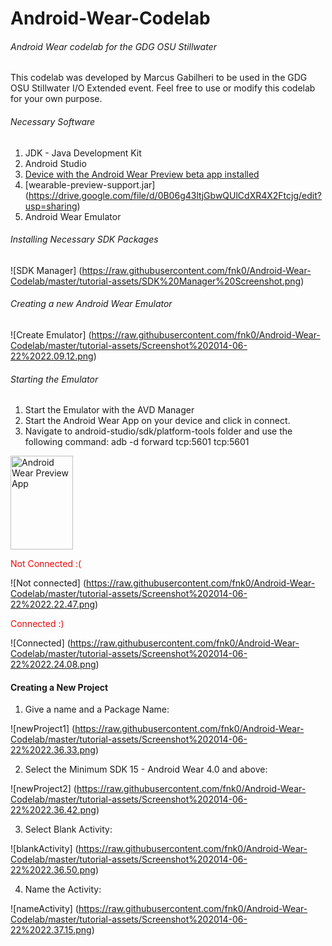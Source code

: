 Android-Wear-Codelab
====================

###### Android Wear codelab for the GDG OSU Stillwater
This codelab was developed by Marcus Gabilheri to be used in the GDG OSU Stillwater I/O Extended event.
Feel free to use or modify this codelab for your own purpose.

###### Necessary Software
1. JDK - Java Development Kit
2. Android Studio
3. [Device with the Android Wear Preview beta app installed](https://play.google.com/store/apps/details?id=com.google.android.wearablepreview.app)
4. [wearable-preview-support.jar] (https://drive.google.com/file/d/0B06g43ltjGbwQUlCdXR4X2Ftcjg/edit?usp=sharing) 
5. Android Wear Emulator 

###### Installing Necessary SDK Packages
![SDK Manager] (https://raw.githubusercontent.com/fnk0/Android-Wear-Codelab/master/tutorial-assets/SDK%20Manager%20Screenshot.png)

###### Creating a new Android Wear Emulator
![Create Emulator] (https://raw.githubusercontent.com/fnk0/Android-Wear-Codelab/master/tutorial-assets/Screenshot%202014-06-22%2022.09.12.png)

###### Starting the Emulator

1. Start the Emulator with the AVD Manager
2. Start the Android Wear App on your device and click in connect.
3. Navigate to android-studio/sdk/platform-tools folder and use the following command: adb -d forward tcp:5601 tcp:5601

<img src="https://raw.githubusercontent.com/fnk0/Android-Wear-Codelab/master/tutorial-assets/Screenshot_2014-06-22-22-22-30.png" alt="Android Wear Preview App" style="width:100px;height:150px">

<font color='red'> Not Connected :( </font>

![Not connected] (https://raw.githubusercontent.com/fnk0/Android-Wear-Codelab/master/tutorial-assets/Screenshot%202014-06-22%2022.22.47.png)

<font color='red'> Connected :) </font>

![Connected] (https://raw.githubusercontent.com/fnk0/Android-Wear-Codelab/master/tutorial-assets/Screenshot%202014-06-22%2022.24.08.png)


#### Creating a New Project

1. Give a name and a Package Name:

![newProject1] (https://raw.githubusercontent.com/fnk0/Android-Wear-Codelab/master/tutorial-assets/Screenshot%202014-06-22%2022.36.33.png)

2. Select the Minimum SDK 15 - Android Wear 4.0 and above:

![newProject2] (https://raw.githubusercontent.com/fnk0/Android-Wear-Codelab/master/tutorial-assets/Screenshot%202014-06-22%2022.36.42.png)

3. Select Blank Activity:

![blankActivity] (https://raw.githubusercontent.com/fnk0/Android-Wear-Codelab/master/tutorial-assets/Screenshot%202014-06-22%2022.36.50.png)

4. Name the Activity:

![nameActivity] (https://raw.githubusercontent.com/fnk0/Android-Wear-Codelab/master/tutorial-assets/Screenshot%202014-06-22%2022.37.15.png)
